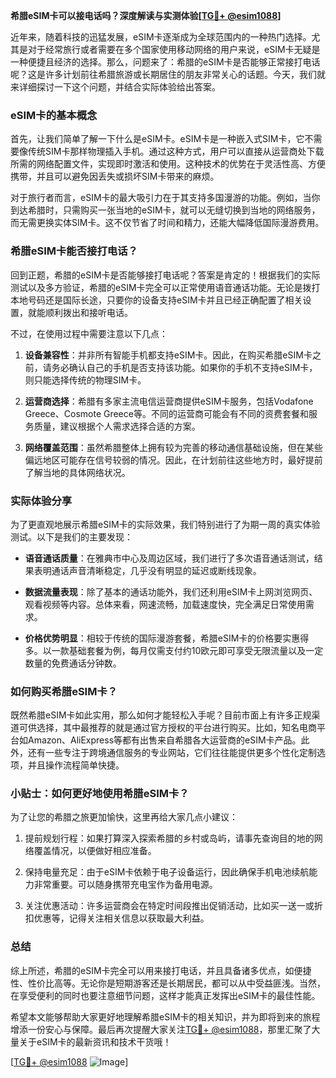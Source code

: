 **希腊eSIM卡可以接电话吗？深度解读与实测体验[[TG💪+ @esim1088](https://t.me/s/esim1088)]**

近年来，随着科技的迅猛发展，eSIM卡逐渐成为全球范围内的一种热门选择。尤其是对于经常旅行或者需要在多个国家使用移动网络的用户来说，eSIM卡无疑是一种便捷且经济的选择。那么，问题来了：希腊的eSIM卡是否能够正常接打电话呢？这是许多计划前往希腊旅游或长期居住的朋友非常关心的话题。今天，我们就来详细探讨一下这个问题，并结合实际体验给出答案。

### eSIM卡的基本概念

首先，让我们简单了解一下什么是eSIM卡。eSIM卡是一种嵌入式SIM卡，它不需要像传统SIM卡那样物理插入手机。通过这种方式，用户可以直接从运营商处下载所需的网络配置文件，实现即时激活和使用。这种技术的优势在于灵活性高、方便携带，并且可以避免因丢失或损坏SIM卡带来的麻烦。

对于旅行者而言，eSIM卡的最大吸引力在于其支持多国漫游的功能。例如，当你到达希腊时，只需购买一张当地的eSIM卡，就可以无缝切换到当地的网络服务，而无需更换实体SIM卡。这不仅节省了时间和精力，还能大幅降低国际漫游费用。

### 希腊eSIM卡能否接打电话？

回到正题，希腊的eSIM卡是否能够接打电话呢？答案是肯定的！根据我们的实际测试以及多方验证，希腊的eSIM卡完全可以正常使用语音通话功能。无论是拨打本地号码还是国际长途，只要你的设备支持eSIM卡并且已经正确配置了相关设置，就能顺利拨出和接听电话。

不过，在使用过程中需要注意以下几点：

1. **设备兼容性**：并非所有智能手机都支持eSIM卡。因此，在购买希腊eSIM卡之前，请务必确认自己的手机是否支持该功能。如果你的手机不支持eSIM卡，则只能选择传统的物理SIM卡。
   
2. **运营商选择**：希腊有多家主流电信运营商提供eSIM卡服务，包括Vodafone Greece、Cosmote Greece等。不同的运营商可能会有不同的资费套餐和服务质量，建议根据个人需求选择合适的方案。

3. **网络覆盖范围**：虽然希腊整体上拥有较为完善的移动通信基础设施，但在某些偏远地区可能存在信号较弱的情况。因此，在计划前往这些地方时，最好提前了解当地的具体网络状况。

### 实际体验分享

为了更直观地展示希腊eSIM卡的实际效果，我们特别进行了为期一周的真实体验测试。以下是我们的主要发现：

- **语音通话质量**：在雅典市中心及周边区域，我们进行了多次语音通话测试，结果表明通话声音清晰稳定，几乎没有明显的延迟或断线现象。
  
- **数据流量表现**：除了基本的通话功能外，我们还利用eSIM卡上网浏览网页、观看视频等内容。总体来看，网速流畅，加载速度快，完全满足日常使用需求。

- **价格优势明显**：相较于传统的国际漫游套餐，希腊eSIM卡的价格要实惠得多。以一款基础套餐为例，每月仅需支付约10欧元即可享受无限流量以及一定数量的免费通话分钟数。

### 如何购买希腊eSIM卡？

既然希腊eSIM卡如此实用，那么如何才能轻松入手呢？目前市面上有许多正规渠道可供选择，其中最推荐的就是通过官方授权的平台进行购买。比如，知名电商平台如Amazon、AliExpress等都有出售来自希腊各大运营商的eSIM卡产品。此外，还有一些专注于跨境通信服务的专业网站，它们往往能提供更多个性化定制选项，并且操作流程简单快捷。

### 小贴士：如何更好地使用希腊eSIM卡？

为了让您的希腊之旅更加愉快，这里再给大家几点小建议：

1. 提前规划行程：如果打算深入探索希腊的乡村或岛屿，请事先查询目的地的网络覆盖情况，以便做好相应准备。
   
2. 保持电量充足：由于eSIM卡依赖于电子设备运行，因此确保手机电池续航能力非常重要。可以随身携带充电宝作为备用电源。
   
3. 关注优惠活动：许多运营商会在特定时间段推出促销活动，比如买一送一或折扣优惠等，记得关注相关信息以获取最大利益。

### 总结

综上所述，希腊的eSIM卡完全可以用来接打电话，并且具备诸多优点，如便捷性、性价比高等。无论你是短期游客还是长期居民，都可以从中受益匪浅。当然，在享受便利的同时也要注意细节问题，这样才能真正发挥出eSIM卡的最佳性能。

希望本文能够帮助大家更好地理解希腊eSIM卡的相关知识，并为即将到来的旅程增添一份安心与保障。最后再次提醒大家关注[TG💪+ @esim1088](https://t.me/s/esim1088)，那里汇聚了大量关于eSIM卡的最新资讯和技术干货哦！

[[TG💪+ @esim1088](https://t.me/s/esim1088) ![Image](https://i.postimg.cc/4NQfJmqS/Snipaste-2025-05-13-00-14-12.png)]